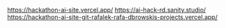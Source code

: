 https://hackathon-ai-site.vercel.app/
https://ai-hack-rd.sanity.studio/
https://hackathon-ai-site-git-rafalek-rafa-dbrowskis-projects.vercel.app/
